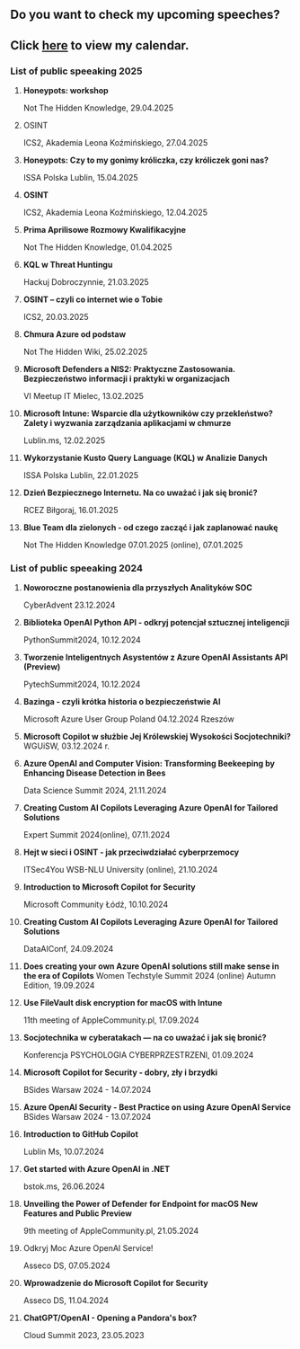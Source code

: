 ## Do you want to check my upcoming speeches? 

## Click [here](https://zalnet.pl/pl/wystapienia/) to view my calendar.


### List of public speeaking 2025
1.	**Honeypots: workshop**

    Not The Hidden Knowledge, 29.04.2025
2.	OSINT

    ICS2, Akademia Leona Koźmińskiego, 27.04.2025
3.	**Honeypots: Czy to my gonimy króliczka, czy króliczek goni nas?**

    ISSA Polska Lublin, 15.04.2025
4.	**OSINT**

    ICS2, Akademia Leona Koźmińskiego, 12.04.2025
5.	**Prima Aprilisowe Rozmowy Kwalifikacyjne**

    Not The Hidden Knowledge, 01.04.2025
6.	**KQL w Threat Huntingu**

    Hackuj Dobroczynnie, 21.03.2025
7.	**OSINT – czyli co internet wie o Tobie**

    ICS2, 20.03.2025
8.	**Chmura Azure od podstaw**

    Not The Hidden Wiki, 25.02.2025
9.	**Microsoft Defenders a NIS2: Praktyczne Zastosowania. Bezpieczeństwo informacji i praktyki w organizacjach**

    VI Meetup IT Mielec, 13.02.2025
10.	**Microsoft Intune: Wsparcie dla użytkowników czy przekleństwo? Zalety i wyzwania zarządzania aplikacjami w chmurze**

    Lublin.ms, 12.02.2025
11.	**Wykorzystanie Kusto Query Language (KQL) w Analizie Danych**
    
    ISSA Polska Lublin, 22.01.2025
12.	**Dzień Bezpiecznego Internetu. Na co uważać i jak się bronić?**
    
    RCEZ Biłgoraj, 16.01.2025
13.	**Blue Team dla zielonych - od czego zacząć i jak zaplanować naukę**
    
    Not The Hidden Knowledge 07.01.2025 (online), 07.01.2025

### List of public speeaking 2024
1.	**Noworoczne postanowienia dla przyszłych Analityków SOC**

    CyberAdvent 23.12.2024
2.	**Biblioteka OpenAI Python API - odkryj potencjał sztucznej inteligencji**

    PythonSummit2024, 10.12.2024
3.	**Tworzenie Inteligentnych Asystentów z Azure OpenAI Assistants API (Preview)**
    
    PytechSummit2024, 10.12.2024
4.	**Bazinga - czyli krótka historia o bezpieczeństwie AI**

    Microsoft Azure User Group Poland 04.12.2024 Rzeszów
5.	**Microsoft Copilot w służbie Jej Królewskiej Wysokości Socjotechniki?**
    WGUiSW, 03.12.2024 r.
6.	**Azure OpenAI and Computer Vision: Transforming Beekeeping by Enhancing Disease Detection in Bees**
    
    Data Science Summit 2024, 21.11.2024
7.	**Creating Custom AI Copilots Leveraging Azure OpenAI for Tailored Solutions**

    Expert Summit 2024(online), 07.11.2024
8.	**Hejt w sieci i OSINT - jak przeciwdziałać cyberprzemocy**

    ITSec4You WSB-NLU University (online), 21.10.2024
9.	**Introduction to Microsoft Copilot for Security**
    
    Microsoft Community Łódź, 10.10.2024
10.	**Creating Custom AI Copilots Leveraging Azure OpenAI for Tailored Solutions**

    DataAIConf, 24.09.2024
11.	**Does creating your own Azure OpenAI solutions still make sense in the era of Copilots**
    Women Techstyle Summit 2024 (online) Autumn Edition, 19.09.2024
12.	**Use FileVault disk encryption for macOS with Intune**
    
    11th meeting of AppleCommunity.pl, 17.09.2024
13.	**Socjotechnika w cyberatakach — na co uważać i jak się bronić?**
    
    Konferencja PSYCHOLOGIA CYBERPRZESTRZENI, 01.09.2024
14.	**Microsoft Copilot for Security - dobry, zły i brzydki**
    
    BSides Warsaw 2024 - 14.07.2024
15.	**Azure OpenAI Security - Best Practice on using Azure OpenAI Service**
    BSides Warsaw 2024 - 13.07.2024
16.	**Introduction to GitHub Copilot**
    
    Lublin Ms, 10.07.2024
17.	**Get started with Azure OpenAI in .NET**
    
    bstok.ms, 26.06.2024
18.	**Unveiling the Power of Defender for Endpoint for macOS New Features and Public Preview**
    
    9th meeting of AppleCommunity.pl, 21.05.2024
19.	Odkryj Moc Azure OpenAI Service!
    
    Asseco DS, 07.05.2024
20.	**Wprowadzenie do Microsoft Copilot for Security**
    
    Asseco DS, 11.04.2024
21.	**ChatGPT/OpenAI - Opening a Pandora's box?**
    
    Cloud Summit 2023, 23.05.2023
